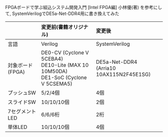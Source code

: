 FPGAボードで学ぶ組込システム開発入門 [Intel FPGA編] 小林優(著) を参考にして, SystemVerilogでDE5a-Net-DDR4用に書き換えてみた


|           |変更前(書籍オリジナル)|変更後                |
|:----------|:---------------------|:---------------------|
|言語       |Verilog               |SystemVerilog         |
|対象ボード(FPGA) |DE0-CV (Cyclone V 5CEBA4) <br> DE10-Lite (MAX 10 10M50DA) <br> DE1-SoC (Cyclone V 5CSEMA5)|DE5a-Net-DDR4 <br> (Arria10 10AX115N2F45E1SG)|
|プッシュSW |5/2/4個               |4個                   |
|スライドSW |10/10/10個            |2個                   |
|7セグメントLED |6/6/6桁           |2桁                   |
|単体LED    |10/10/10個            |4個                   |




